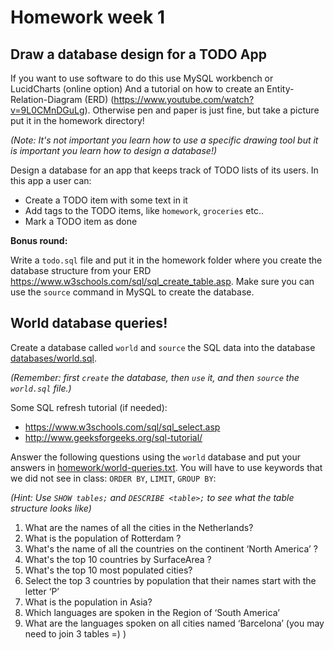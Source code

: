 # Homework week 1

## Draw a database design for a TODO App

If you want to use software to do this use MySQL workbench or LucidCharts
(online option)  And a tutorial on how to create an Entity-Relation-Diagram
(ERD) (<https://www.youtube.com/watch?v=9L0CMnDGuLg>). Otherwise pen and paper
is just fine, but take a picture put it in the homework directory!

*(Note: It's not important you learn how to use a specific drawing tool but it
is important you learn how to design a database!)*

Design a database for an app that keeps track of TODO lists of its users. In
this app a user can:

- Create a TODO item with some text in it
- Add tags to the TODO items, like `homework`, `groceries` etc..
- Mark a TODO item as done

**Bonus round:**

Write a `todo.sql` file and put it in the homework folder where you create the
database structure from your ERD
<https://www.w3schools.com/sql/sql_create_table.asp>. Make sure you can use the
`source` command in MySQL to create the database.

## World database queries!

Create a database called `world` and `source` the SQL data into the database [databases/world.sql](databases/world.sql).

*(Remember: first `create` the database, then `use` it, and then `source` the `world.sql` file.)*

Some SQL refresh tutorial (if needed):

- <https://www.w3schools.com/sql/sql_select.asp>
- <http://www.geeksforgeeks.org/sql-tutorial/>

Answer the following questions using the `world` database and put your answers
in [homework/world-queries.txt](homework/world-queries.txt). You will have to
use keywords that we did not see in class: `ORDER BY`, `LIMIT`, `GROUP BY`:

*(Hint: Use `SHOW tables;` and `DESCRIBE <table>;` to see what the table structure looks like)*

1. What are the names of all the cities in the Netherlands?
2. What is the population of Rotterdam ?
3. What's the name of all the countries on the continent ‘North America’ ?
4. What's the top 10 countries by SurfaceArea ?
5. What's the top 10 most populated cities?
6. Select the top 3 countries by population that their names start with the letter ‘P’
7. What is the population in Asia?
8. Which languages are spoken in the Region of ‘South America’
9. What are the languages spoken on all cities named ‘Barcelona’ (you may need to join 3 tables =) )
